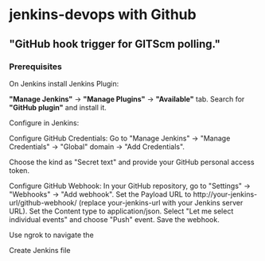 # jenkins-devops with Github

##  "GitHub hook trigger for GITScm polling."


### Prerequisites

On Jenkins install Jenkins Plugin:

**"Manage Jenkins"** -> **"Manage Plugins"** -> **"Available"** tab. Search for **"GitHub plugin"** and install it.

Configure in Jenkins:

Configure GitHub Credentials:
Go to "Manage Jenkins" -> "Manage Credentials" -> "Global" domain -> "Add Credentials".

Choose the kind as "Secret text" and provide your GitHub personal access token.

Configure GitHub Webhook:
In your GitHub repository, go to "Settings" -> "Webhooks" -> "Add webhook".
Set the Payload URL to http://your-jenkins-url/github-webhook/ (replace your-jenkins-url with your Jenkins server URL).
Set the Content type to application/json.
Select "Let me select individual events" and choose "Push" event.
Save the webhook.

Use ngrok to navigate the 



Create Jenkins file







